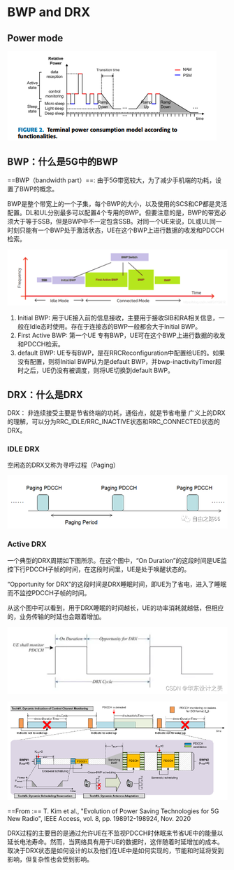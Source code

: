 # BWP and DRX

## Power mode

![mode](./picture/屏幕截图%202023-06-06%20153701.png)

## BWP：什么是5G中的BWP

==BWP（bandwidth part）==: 由于5G带宽较大，为了减少手机端的功耗，设置了BWP的概念。

BWP是整个带宽上的一个子集，每个BWP的大小，以及使用的SCS和CP都是灵活配置。DL和UL分别最多可以配置4个专用的BWP。但要注意的是，BWP的带宽必须大于等于SSB，但是BWP中不一定包含SSB。对同一个UE来说，DL或UL同一时刻只能有一个BWP处于激活状态，UE在这个BWP上进行数据的收发和PDCCH检索。

![BWP](./picture/20190530112532733.png)

1. Initial BWP: 用于UE接入前的信息接收，主要用于接收SIB和RA相关信息，一般在Idle态时使用。存在于连接态的BWP一般都会大于Initial BWP。
2. First Active BWP: 第一个UE 专有BWP，UE可在这个BWP上进行数据的收发和PDCCH检索。
3. default BWP: UE专有BWP，是在RRCReconfiguration中配置给UE的。如果没有配置，则将Initial BWP认为是default BWP，并bwp-inactivityTimer超时之后，UE仍没有被调度，则将UE切换到default BWP。

## DRX：什么是DRX

DRX： 非连续接受主要是节省终端的功耗，通俗点，就是节省电量
广义上的DRX的理解，可以分为RRC_IDLE/RRC_INACTIVE状态和RRC_CONNECTED状态的DRX。

### IDLE DRX

空闲态的DRX又称为寻呼过程（Paging）

![DRX_idle](./picture/aHR0cHM6Ly9tbWJpei5xcGljLmNuL21tYml6X3BuZy9yMExCU1Z1ZG5HT3FyZTNReXJpY1h6a084azFpYUh5ME80b21KWEVFNGljcUJhcEJDTEhzWXp3bFNtaWNodnhhNDM4YmZ0TkVBVFVzd0hQMWxVTmljUE9pYnlydy82NDA.png)

### Active DRX

一个典型的DRX周期如下图所示。在这个图中，“On Duration”的这段时间是UE监控下行PDCCH子帧的时间，在这段时间里，UE是处于唤醒状态的。

“Opportunity for DRX”的这段时间是DRX睡眠时间，即UE为了省电，进入了睡眠而不监控PDCCH子帧的时间。

从这个图中可以看到，用于DRX睡眠的时间越长，UE的功率消耗就越低，但相应的，业务传输的时延也会跟着增加。

![C-DRX](./picture/8b8fa5351e55414d868870dfa5d6d4f2.png)

![C-DRX processing](./picture/屏幕截图%202023-06-06%20153752.png)

==From :== T. Kim et al., "Evolution of Power Saving Technologies for 5G New Radio", IEEE Access, vol. 8, pp. 198912-198924, Nov. 2020

DRX过程的主要目的是通过允许UE在不监视PDCCH时休眠来节省UE中的能量以延长电池寿命。然而，当网络具有用于UE的数据时，这伴随着时延增加的成本。取决于DRX状态是如何设计的以及他们在UE中是如何实现的，节能和时延将受到影响，但复杂性也会受到影响。
